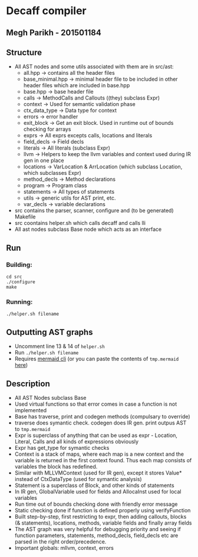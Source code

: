 # Decaff compiler

## Megh Parikh - 201501184

## Structure
- All AST nodes and some utils associated with them are in src/ast:
  - all.hpp -> contains all the header files
  - base_minimal.hpp -> minimal header file to be included in other header files which are included in base.hpp
  - base.hpp -> base header file
  - calls -> MethodCalls and Callouts ((they) subclass Expr)
  - context -> Used for semantic validation phase
  - ctx_data_type -> Data type for context
  - errors -> error handler
  - exit_block -> Get an exit block. Used in runtime out of bounds checking for arrays
  - exprs -> All exprs excepts calls, locations and literals
  - field_decls -> Field decls
  - literals -> All literals (subclass Expr)
  - llvm -> Helpers to keep the llvm variables and context used during IR gen in one place
  - locations -> VarLocation & ArrLocation (which subclass Location, which subclasses Expr)
  - method_decls -> Method declarations
  - program -> Program class
  - statements -> All types of statements
  - utils -> generic utils for AST print, etc.
  - var_decls -> variable declarations
- src contains the parser, scanner, configure and (to be generated) Makefile
- src coontains helper.sh which calls decaff and calls lli
- All ast nodes subclass Base node which acts as an interface

## Run

### Building:
```
cd src
./configure
make
```

### Running: 
```
./helper.sh filename
```

## Outputting AST graphs
- Uncomment line 13 & 14 of `helper.sh`
- Run `./helper.sh filename`
- Requires [mermaid cli](https://github.com/mermaidjs/mermaid.cli) (or you can paste the contents of `tmp.mermaid` [here](https://mermaidjs.github.io/mermaid-live-editor/))

## Description
- All AST Nodes subclass Base
- Used virtual functions so that error comes in case a function is not implemented
- Base has traverse, print and codegen methods (compulsary to override)
- traverse does symantic check. codegen does IR gen. print outpus AST to `tmp.mermaid`
- Expr is superclass of anything that can be used as expr - Location, Literal, Calls and all kinds of expressions obviously
- Expr has get_type for symantic checks
- Context is a stack of maps, where each map is a new context and the variable is returned in the first context found. Thus each map consists of variables the block has redefined.
- Similar with MLLVMContext (used for IR gen), except it stores Value* instead of CtxDataType (used for symantic analysis)
- Statement is a superclass of Block, and other kinds of statements
- In IR gen, GlobalVariable used for fields and AllocaInst used for local variables
- Run time out of bounds checking done with friendly error message
- Static checking done if function is defined properly using verifyFunction
- Built step-by-step, first restricting to expr, then adding callouts, blocks (& statements), locations, methods, variable fields and finally array fields
- The AST graph was very helpful for debugging priority and seeing if function parameters, statements, method_decls, field_decls etc are parsed in the right order/precedence.
- Important globals: mllvm, context, errors